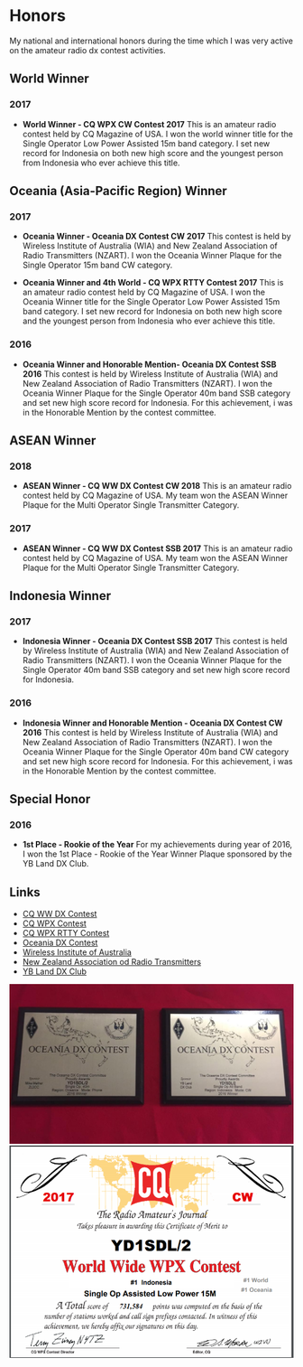 # Honors
My national and international honors during the time which I was very active on the amateur radio dx contest activities.

## World Winner
### 2017
* **World Winner - CQ WPX CW Contest 2017**
This is an amateur radio contest held by CQ Magazine of USA. I won the world winner title for the Single Operator Low Power Assisted 15m band category. I set new record for Indonesia on both new high score and the youngest person from Indonesia who ever achieve this title.

## Oceania (Asia-Pacific Region) Winner
### 2017
* **Oceania Winner - Oceania DX Contest CW 2017**
This contest is held by Wireless Institute of Australia (WIA) and New Zealand Association of Radio Transmitters (NZART). I won the Oceania Winner Plaque for the Single Operator 15m band CW category.

* **Oceania Winner and 4th World - CQ WPX RTTY Contest 2017**
This is an amateur radio contest held by CQ Magazine of USA. I won the Oceania Winner title for the Single Operator Low Power Assisted 15m band category. I set new record for Indonesia on both new high score and the youngest person from Indonesia who ever achieve this title.

### 2016
* **Oceania Winner and Honorable Mention- Oceania DX Contest SSB 2016**
This contest is held by Wireless Institute of Australia (WIA) and New Zealand Association of Radio Transmitters (NZART). I won the Oceania Winner Plaque for the Single Operator 40m band SSB category and set new high score record for Indonesia. For this achievement, i was in the Honorable Mention by the contest committee.

## ASEAN Winner
### 2018
* **ASEAN Winner - CQ WW DX Contest CW 2018**
This is an amateur radio contest held by CQ Magazine of USA. My team won the ASEAN Winner Plaque for the Multi Operator Single Transmitter Category.

### 2017
* **ASEAN Winner - CQ WW DX Contest SSB 2017**
This is an amateur radio contest held by CQ Magazine of USA. My team won the ASEAN Winner Plaque for the Multi Operator Single Transmitter Category.

## Indonesia Winner
### 2017
* **Indonesia Winner - Oceania DX Contest SSB 2017**
This contest is held by Wireless Institute of Australia (WIA) and New Zealand Association of Radio Transmitters (NZART). I won the Oceania Winner Plaque for the Single Operator 40m band SSB category and set new high score record for Indonesia. 

### 2016
* **Indonesia Winner and Honorable Mention - Oceania DX Contest CW 2016**
This contest is held by Wireless Institute of Australia (WIA) and New Zealand Association of Radio Transmitters (NZART). I won the Oceania Winner Plaque for the Single Operator 40m band CW category and set new high score record for Indonesia. For this achievement, i was in the Honorable Mention by the contest committee.

## Special Honor
### 2016
* **1st Place - Rookie of the Year**
For my achievements during year of 2016, I won the 1st Place - Rookie of the Year Winner Plaque sponsored by the YB Land DX Club.

## Links
* [CQ WW DX Contest](https://cqww.com/)
* [CQ WPX Contest](https://cqwpx.com/)
* [CQ WPX RTTY Contest](https://cqwpxrtty.com/)
* [Oceania DX Contest](http://www.oceaniadxcontest.com/index.html)
* [Wireless Institute of Australia](http://www.wia.org.au/)
* [New Zealand Association od Radio Transmitters](http://www.nzart.org.nz/)
* [YB Land DX Club](https://www.ybdxc.net/)

![](./ocdx.jpg)
![](./wpxcw.png)
